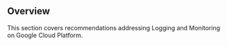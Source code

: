 ## Overview

This section covers recommendations addressing Logging and Monitoring on Google Cloud Platform.
